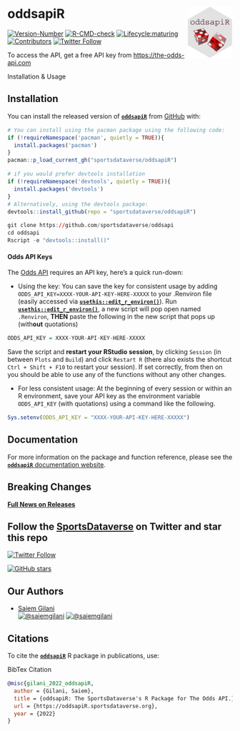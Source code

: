 
# 

# **oddsapiR** <a href='https://oddsapiR.sportsdataverse.org/'><img src='https://raw.githubusercontent.com/saiemgilani/oddsapiR/main/logo.png' align="right" width="20%" min-width="100px"/></a>

<!-- badges: start -->

[![Version-Number](https://img.shields.io/github/r-package/v/saiemgilani/oddsapiR?label=oddsapiR&logo=R&style=for-the-badge)](https://github.com/sportsdataverse/oddsapiR)
[![R-CMD-check](https://img.shields.io/github/workflow/status/saiemgilani/oddsapiR/R-CMD-check?label=R-CMD-Check&logo=R&logoColor=white&style=for-the-badge)](https://github.com/sportsdataverse/oddsapiR/actions/workflows/R-CMD-check.yaml)
[![Lifecycle:maturing](https://img.shields.io/badge/lifecycle-maturing-blue.svg?style=for-the-badge&logo=github)](https://github.com/sportsdataverse/oddsapiR)
[![Contributors](https://img.shields.io/github/contributors/saiemgilani/oddsapiR?style=for-the-badge)](https://github.com/sportsdataverse/oddsapiR/graphs/contributors)
[![Twitter
Follow](https://img.shields.io/twitter/follow/SportsDataverse?color=blue&label=%40SportsDataverse&logo=twitter&style=for-the-badge)](https://twitter.com/SportsDataverse)

<!-- badges: end -->

To access the API, get a free API key from <https://the-odds-api.com>

Installation & Usage

## **Installation**

<!-- You can install the CRAN version of [**```oddsapiR```** ](https://CRAN.R-project.org/package=oddsapiR) with: -->
<!-- ```{r readme_cran_install, eval=FALSE} -->
<!-- install.packages("oddsapiR") -->
<!-- ``` -->

You can install the released version of
[**`oddsapiR`**](https://github.com/sportsdataverse/oddsapiR) from
[GitHub](https://github.com/sportsdataverse/oddsapiR) with:

``` r
# You can install using the pacman package using the following code:
if (!requireNamespace('pacman', quietly = TRUE)){
  install.packages('pacman')
}
pacman::p_load_current_gh("sportsdataverse/oddsapiR")
```

``` r
# if you would prefer devtools installation
if (!requireNamespace('devtools', quietly = TRUE)){
  install.packages('devtools')
}
# Alternatively, using the devtools package:
devtools::install_github(repo = "sportsdataverse/oddsapiR")
```

``` r
git clone https://github.com/sportsdataverse/oddsapi
cd oddsapi
Rscript -e "devtools::install()"
```

#### **Odds API Keys**

The [Odds API](https://the-odds-api.com) requires an API key, here’s a
quick run-down:

-   Using the key: You can save the key for consistent usage by adding
    `ODDS_API_KEY=XXXX-YOUR-API-KEY-HERE-XXXXX` to your .Renviron file
    (easily accessed via
    [**`usethis::edit_r_environ()`**](https://usethis.r-lib.org/reference/edit.html)).
    Run
    [**`usethis::edit_r_environ()`**](https://usethis.r-lib.org/reference/edit.html),
    a new script will pop open named `.Renviron`, **THEN** paste the
    following in the new script that pops up (with**out** quotations)

``` r
ODDS_API_KEY = XXXX-YOUR-API-KEY-HERE-XXXXX
```

Save the script and **restart your RStudio session**, by clicking
`Session` (in between `Plots` and `Build`) and click `Restart R` (there
also exists the shortcut `Ctrl + Shift + F10` to restart your session).
If set correctly, from then on you should be able to use any of the
functions without any other changes.

-   For less consistent usage: At the beginning of every session or
    within an R environment, save your API key as the environment
    variable `ODDS_API_KEY` (with quotations) using a command like the
    following.

``` r
Sys.setenv(ODDS_API_KEY = "XXXX-YOUR-API-KEY-HERE-XXXXX")
```

## **Documentation**

For more information on the package and function reference, please see
the [**`oddsapiR`** documentation
website](https://oddsapiR.sportsdataverse.org).

## **Breaking Changes**

[**Full News on
Releases**](https://oddsapiR.sportsdataverse.org/news/index.html)

## Follow the [SportsDataverse](https://twitter.com/SportsDataverse) on Twitter and star this repo

[![Twitter
Follow](https://img.shields.io/twitter/follow/SportsDataverse?color=blue&label=%40SportsDataverse&logo=twitter&style=for-the-badge)](https://twitter.com/SportsDataverse)

[![GitHub
stars](https://img.shields.io/github/stars/sportsdataverse/oddsapiR.svg?color=eee&logo=github&style=for-the-badge&label=Star%20oddsapiR&maxAge=2592000)](https://github.com/sportsdataverse/oddsapiR/stargazers/)

## **Our Authors**

-   [Saiem Gilani](https://twitter.com/saiemgilani)  
    <a href="https://twitter.com/saiemgilani" target="blank"><img src="https://img.shields.io/twitter/follow/saiemgilani?color=blue&label=%40saiemgilani&logo=twitter&style=for-the-badge" alt="@saiemgilani" /></a>
    <a href="https://github.com/saiemgilani" target="blank"><img src="https://img.shields.io/github/followers/saiemgilani?color=eee&logo=Github&style=for-the-badge" alt="@saiemgilani" /></a>

## **Citations**

To cite the [**`oddsapiR`**](https://oddsapiR.sportsdataverse.org) R
package in publications, use:

BibTex Citation

``` bibtex
@misc{gilani_2022_oddsapiR,
  author = {Gilani, Saiem},
  title = {oddsapiR: The SportsDataverse's R Package for The Odds API.},
  url = {https://oddsapiR.sportsdataverse.org},
  year = {2022}
}
```

